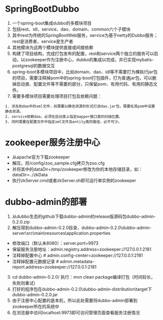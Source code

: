 # SpringBootDubbo
1. 一个spring-boot集成dubbo的多模块项目
2. 包括rest、idl、service、dao、domain、common六个子模块
3. 其中rest为传统的SpringBootWeb服务，service为基于netty的Dubbo服务；rest是消费者，service是生产者
4. 其他模块为这两个模块提供直接或间接依赖
5. 构建了项目结构，完成打包发布的配置，rest和service两个独立的服务可以启动，以zookeeper作为注册中心，dubbo的集成以完成，并已实现mybatis-postgresql的数据交互
6. spring-boot多模块项目中，比如domain、dao、idl等不需要打为棵执行jar包的项目，需要注释掉pom中的spring-boot打包插件，打为普通jar包，可以删掉启动类、配置文件等不需要的部分，只保留pom、有用代码、有用的静态文件。
7. 需要多模块项目需要处理项目打包及依赖问题：
~~~ 
1. 涉及到dao中的xml文件，则需要以静态资源的形式打进dao.jar包，需要在其pom中设置静态资源。
2. service依赖dao，必须在启动类上指定mapper接口类的扫描位置。
3. 同时需要在配置文件中指定xml文件及entity类的路径，必不可少。
~~~
# zookeeper服务注册中心
* 从apache官方下载zookeeper
* 解压，将/config/zoo_sample.cfg拷贝为zoo.cfg
* 并将其中的dataDir=/tmp/zookeeper修改为你的本地存储目录，如：dataDir=../zkData
* 执行zkServer.cmd或者zkServer.sh即可运行单实例的zookeeper
# dubbo-admin的部署
1. 从dubbo生态的github下载dubbo-admin的release版源码包dubbo-admin-0.2.0.zip
2. 解压得到dubbo-admin-0.2.0目录，dubbo-admin-0.2.0\dubbo-admin-server\src\main\resources\application.properties
+ 修改端口（默认未8080）：server.port=9973 
+ 保留服务注册地址：admin.registry.address=zookeeper://127.0.0.1:2181
+ 注释掉配置中心 # admin.config-center=zookeeper://127.0.0.1:2181
+ 注释掉配置元数据记录 # admin.metadata-report.address=zookeeper://127.0.0.1:2181
3. cd dubbo-admin-0.2.0/ 执行：mvn clean package编译打包（时间较长，失败则重试）
4. 打好的程序包在dubbo-admin-0.2.0\dubbo-admin-distribution\target下dubbo-admin-0.2.0.jar
5. 由于注册中心配置的是本机，所以此处需要将dubbo-admin部署到zookeeper所在的系统中
6. 在浏览器中访问localhost:9973即可访问管理页面查看服务注册情况